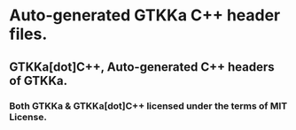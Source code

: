 # Auto-generated GTKKa C++ header files.
## GTKKa[dot]C++, Auto-generated C++ headers of GTKKa.

### Both GTKKa & GTKKa[dot]C++ licensed under the terms of MIT License.
